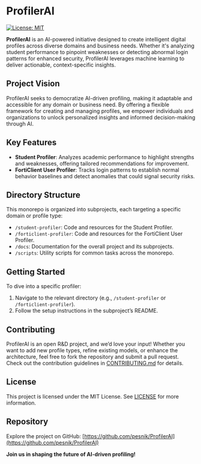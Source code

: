 # ProfilerAI

[![License: MIT](https://img.shields.io/badge/License-MIT-yellow.svg)](https://opensource.org/licenses/MIT)

**ProfilerAI** is an AI-powered initiative designed to create intelligent digital profiles across diverse domains and business needs. Whether it's analyzing student performance to pinpoint weaknesses or detecting abnormal login patterns for enhanced security, ProfilerAI leverages machine learning to deliver actionable, context-specific insights.

## Project Vision
ProfilerAI seeks to democratize AI-driven profiling, making it adaptable and accessible for any domain or business need. By offering a flexible framework for creating and managing profiles, we empower individuals and organizations to unlock personalized insights and informed decision-making through AI.

## Key Features
- **Student Profiler**: Analyzes academic performance to highlight strengths and weaknesses, offering tailored recommendations for improvement.
- **FortiClient User Profiler**: Tracks login patterns to establish normal behavior baselines and detect anomalies that could signal security risks.

## Directory Structure
This monorepo is organized into subprojects, each targeting a specific domain or profile type:
- `/student-profiler`: Code and resources for the Student Profiler.
- `/forticlient-profiler`: Code and resources for the FortiClient User Profiler.
- `/docs`: Documentation for the overall project and its subprojects.
- `/scripts`: Utility scripts for common tasks across the monorepo.

## Getting Started
To dive into a specific profiler:
1. Navigate to the relevant directory (e.g., `/student-profiler` or `/forticlient-profiler`).
2. Follow the setup instructions in the subproject’s README.

## Contributing
ProfilerAI is an open R&D project, and we’d love your input! Whether you want to add new profile types, refine existing models, or enhance the architecture, feel free to fork the repository and submit a pull request. Check out the contribution guidelines in [CONTRIBUTING.md](CONTRIBUTING.md) for details.

## License
This project is licensed under the MIT License. See [LICENSE](LICENSE) for more information.

## Repository
Explore the project on GitHub: [https://github.com/pesnik/ProfilerAI](https://github.com/pesnik/ProfilerAI)

**Join us in shaping the future of AI-driven profiling!**
